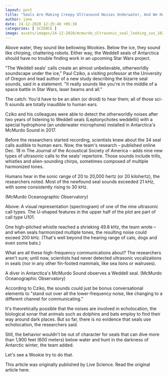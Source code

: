 ```yaml
---
layout: post
title: "Seals Are Making Creepy Ultrasound Noises Underwater, And We Have No Idea Why"
author: jane 
date: 24-12-2020 12:25:48 +05:30 
categories: [ SCIENCE ] 
image: assets/images/24-12-2020/mcmurdo_ultrasonic_seal_looking_sus_1024.jpg
---
```

Above water, they sound like bellowing Wookies. Below the ice, they sound like chirping, chattering robots. Either way, the Weddell seals of Antarctica should have no trouble finding work in an upcoming Star Wars project.

"The Weddell seals' calls create an almost unbelievable, otherworldly soundscape under the ice," Paul Cziko, a visiting professor at the University of Oregon and lead author of a new study describing the bizarre seal sounds, said in a statement. "It really sounds like you're in the middle of a space battle in Star Wars, laser beams and all."

The catch: You'd have to be an alien (or droid) to hear them; all of those sci-fi sounds are totally inaudible to human ears.

Cziko and his colleagues were able to detect the otherworldly noises after two years of listening to Weddell seals (Leptonychotes weddellii) with a special hydrophone (an underwater microphone) installed in Antarctica's McMurdo Sound in 2017.

Before the researchers started recording, scientists knew about the 34 seal calls audible to human ears. Now, the team's research – published online Dec. 18 in The Journal of the Acoustical Society of America – adds nine new types of ultrasonic calls to the seals' repertoire. Those sounds include trills, whistles and alien-sounding chirps, sometimes composed of multiple harmonized tones.

Humans hear in the sonic range of 20 to 20,000 hertz (or 20 kilohertz), the researchers noted. Most of the newfound seal sounds exceeded 21 kHz, with some consistently rising to 30 kHz.

(McMurdo Oceanographic Observatory)

Above: A visual representation (spectrogram) of one of the nine ultrasonic call types. The U-shaped features in the upper half of the plot are part of call type U101.

One high-pitched whistle reached a shrieking 49.8 kHz, the team wrote – and when seals harmonized multiple tones, the resulting noise could exceed 200 kHz. (That's well beyond the hearing range of cats, dogs and even some bats.)

What are all these high-frequency communications about? The researchers aren't sure; until now, scientists had never detected ultrasonic vocalizations in seals (nor in any other fin-footed mammals, like sea lions or walruses).

A diver in Antarctica's McMurdo Sound observes a Weddell seal. (McMurdo Oceanographic Observatory)

According to Cziko, the sounds could just be bonus conversational elements to "stand out over all the lower-frequency noise, like changing to a different channel for communicating."

It's theoretically possible that the noises are involved in echolocation, the biological sonar that animals such as dolphins and bats employ to find their way around dark places. But so far, there is no evidence that seals use echolocation, the researchers said.

Still, the behavior wouldn't be out of character for seals that can dive more than 1,900 feet (600 meters) below water and hunt in the darkness of Antarctic winter, the team added.

Let's see a Wookie try to do that.

This article was originally published by Live Science. Read the original article here.
